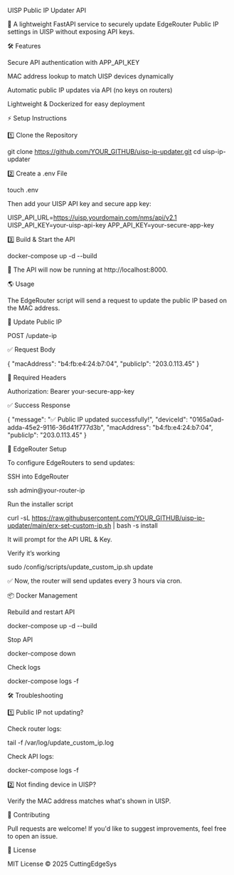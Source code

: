 UISP Public IP Updater API

🚀 A lightweight FastAPI service to securely update EdgeRouter Public IP settings in UISP without exposing API keys.

🛠 Features

Secure API authentication with APP_API_KEY

MAC address lookup to match UISP devices dynamically

Automatic public IP updates via API (no keys on routers)

Lightweight & Dockerized for easy deployment

⚡ Setup Instructions

1️⃣ Clone the Repository

git clone https://github.com/YOUR_GITHUB/uisp-ip-updater.git
cd uisp-ip-updater

2️⃣ Create a .env File

touch .env

Then add your UISP API key and secure app key:

UISP_API_URL=https://uisp.yourdomain.com/nms/api/v2.1
UISP_API_KEY=your-uisp-api-key
APP_API_KEY=your-secure-app-key

3️⃣ Build & Start the API

docker-compose up -d --build

🎯 The API will now be running at http://localhost:8000.

🌎 Usage

The EdgeRouter script will send a request to update the public IP based on the MAC address.

📡 Update Public IP

POST /update-ip

✅ Request Body

{
  "macAddress": "b4:fb:e4:24:b7:04",
  "publicIp": "203.0.113.45"
}

🔐 Required Headers

Authorization: Bearer your-secure-app-key

✅ Success Response

{
  "message": "✅ Public IP updated successfully!",
  "deviceId": "0165a0ad-adda-45e2-9116-36d41f777d3b",
  "macAddress": "b4:fb:e4:24:b7:04",
  "publicIp": "203.0.113.45"
}

🔧 EdgeRouter Setup

To configure EdgeRouters to send updates:

SSH into EdgeRouter

ssh admin@your-router-ip

Run the installer script

curl -sL https://raw.githubusercontent.com/YOUR_GITHUB/uisp-ip-updater/main/erx-set-custom-ip.sh | bash -s install

It will prompt for the API URL & Key.

Verify it’s working

sudo /config/scripts/update_custom_ip.sh update

✅ Now, the router will send updates every 3 hours via cron.

📦 Docker Management

Rebuild and restart API

docker-compose up -d --build

Stop API

docker-compose down

Check logs

docker-compose logs -f

🛠 Troubleshooting

1️⃣ Public IP not updating?

Check router logs:

tail -f /var/log/update_custom_ip.log

Check API logs:

docker-compose logs -f

2️⃣ Not finding device in UISP?

Verify the MAC address matches what's shown in UISP.

🤝 Contributing

Pull requests are welcome! If you'd like to suggest improvements, feel free to open an issue.

📜 License

MIT License © 2025 CuttingEdgeSys